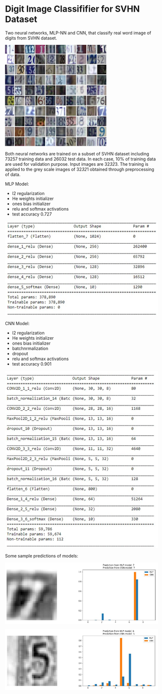 # Digit Image Classififier for SVHN Dataset
Two neural networks, MLP-NN and CNN, that classify real word image of digits from SVHN dataset.

![](Images/Numbers.jpg)

Both neural networks are trained on a subset of SVHN dataset including 73257 training data and 26032 test data. In each case, 10% of training data are used for validation purpose.
Input images are 32*32*3. The training is applied to the grey scale images of 32*32*1 obtained through preprocessing of data.

MLP Model:
* l2 regularization
* He weights initializer
* ones bias initializer
* relu and softmax activations
* test accuracy 0.727

![](Images/MLP_Summary.jpg)

CNN Model:
* l2 regularization
* He weights initializer
* ones bias initializer
* batchnrmalization
* dropout
* relu and softmax activations
* test accuracy 0.901 

![](Images/CNN_Summary.jpg)


Some sample predictions of models:

![](Images/Sample_output_1.jpg)

![](Images/Sample_output_2.jpg)
